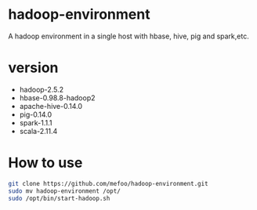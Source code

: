 # hadoop-environment

A hadoop environment in a single host with hbase, hive, pig and spark,etc.

# version
* hadoop-2.5.2
* hbase-0.98.8-hadoop2
* apache-hive-0.14.0
* pig-0.14.0
* spark-1.1.1
* scala-2.11.4

# How to use
```bash
git clone https://github.com/mefoo/hadoop-environment.git
sudo mv hadoop-environment /opt/
sudo /opt/bin/start-hadoop.sh
```
